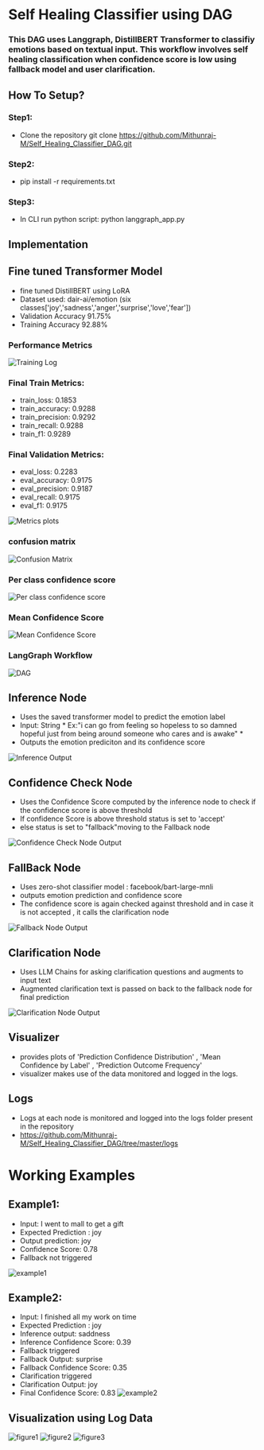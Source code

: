 # Self Healing Classifier using DAG
### This DAG uses Langgraph, DistillBERT Transformer to classifiy emotions based on textual input. This workflow involves self healing classification when confidence score is low using fallback model and user clarification.
## How To Setup?
### Step1: 
- Clone the repository git clone https://github.com/Mithunraj-M/Self_Healing_Classifier_DAG.git

### Step2: 
- pip install -r requirements.txt

### Step3:
- In CLI run python script: python langgraph_app.py

## Implementation
## Fine tuned Transformer Model
- fine tuned DistillBERT using LoRA 
- Dataset used: dair-ai/emotion (six classes['joy','sadness','anger','surprise','love','fear'])
- Validation Accuracy 91.75%
- Training Accuracy 92.88%
### Performance Metrics

![Training Log](imgs/epochs.png)

### Final Train Metrics:
- train_loss: 0.1853
- train_accuracy: 0.9288
- train_precision: 0.9292
- train_recall: 0.9288
- train_f1: 0.9289

### Final Validation Metrics:
- eval_loss: 0.2283
- eval_accuracy: 0.9175
- eval_precision: 0.9187
- eval_recall: 0.9175
- eval_f1: 0.9175

![Metrics plots](imgs/output.png)

### confusion matrix
![Confusion Matrix](imgs/cm.png)

### Per class confidence score
![Per class confidence score](imgs/pcp.png)

### Mean Confidence Score
![Mean Confidence Score](imgs/mcp.png)

### LangGraph Workflow
![DAG](imgs/DAG.png)

## Inference Node

- Uses the saved transformer model to predict the emotion label
- Input: String 
       * Ex:"i can go from feeling so hopeless to so damned hopeful just from being around someone who cares and is awake" *
- Outputs the emotion prediciton and its confidence score

![Inference Output](imgs/Inference_output.png)
## Confidence Check Node

- Uses the Confidence Score computed by the inference node to check if the confidence score is above threshold
- If confidence Score is above threshold status is set to 'accept'
- else status is set to "fallback"moving to the Fallback node

![Confidence Check Node Output](imgs/Confidenc_output.png)

## FallBack Node

- Uses zero-shot classifier model : facebook/bart-large-mnli
- outputs emotion prediction and confidence score
- The confidence score is again checked against threshold and in case it is not accepted , it calls the clarification node

![Fallback Node Output](imgs/Fallback_output.png)

## Clarification Node

- Uses LLM Chains for asking clarification questions and augments to input text
- Augmented clarification text is passed on back to the fallback node for final prediction

![Clarification Node Output](imgs/clarification_output.png)

## Visualizer 

- provides plots of 'Prediction Confidence Distribution' , 'Mean Confidence by Label' , 'Prediction Outcome Frequency'
- visualizer makes use of the data monitored and logged in the logs.

## Logs

- Logs at each node is monitored and logged into the logs folder present in the repository
- https://github.com/Mithunraj-M/Self_Healing_Classifier_DAG/tree/master/logs

# Working Examples
## Example1: 
- Input: I went to mall to get a gift 
- Expected Prediction : joy
- Output prediction: joy
- Confidence Score: 0.78
- Fallback not triggered

![example1](imgs/ex_1.png)

## Example2:
- Input: I finished all my work on time
- Expected Prediction : joy
- Inference output: saddness
- Inference Confidence Score: 0.39
- Fallback triggered
- Fallback Output: surprise
- Fallback Confidence Score: 0.35
- Clarification triggered
- Clarification Output: joy
- Final Confidence Score: 0.83
![example2](imgs/ex_2.png)

## Visualization using Log Data

![figure1](imgs/Figure_1.png) ![figure2](imgs/Figure_2.png) ![figure3](imgs/Figure_3.png)